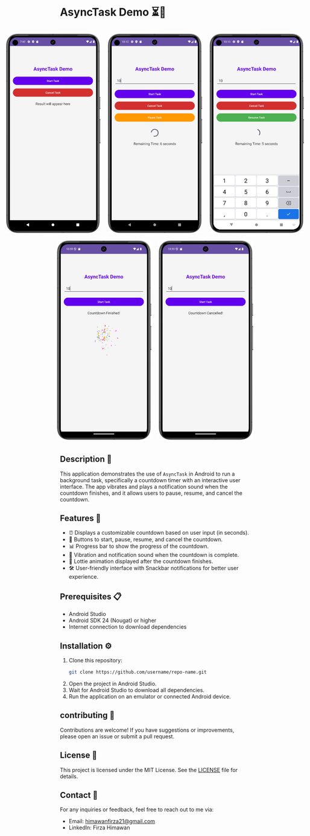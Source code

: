 # AsyncTask Demo ⏳📱

<div style="display: flex; justify-content: center;">
    <img src="./App_Preview1.png" alt="App Preview 1" width="250" style="margin: 10px;"/>
    <img src="./App_Preview2.png" alt="App Preview 2" width="250" style="margin: 10px;"/>
    <img src="./App_Preview3.png" alt="App Preview 3" width="250" style="margin: 10px;"/>
</div>
<div style="display: flex; justify-content: center;">
    <img src="./App_Preview4.png" alt="App Preview 1" width="250" style="margin: 10px;"/>
    <img src="./App_Preview5.png" alt="App Preview 2" width="250" style="margin: 10px;"/>
</div>

## Description 🌟
This application demonstrates the use of `AsyncTask` in Android to run a background task, specifically a countdown timer with an interactive user interface. The app vibrates and plays a notification sound when the countdown finishes, and it allows users to pause, resume, and cancel the countdown.

## Features 🚀
- ⏰ Displays a customizable countdown based on user input (in seconds).
- 🚀 Buttons to start, pause, resume, and cancel the countdown.
- 📊 Progress bar to show the progress of the countdown.
- 🔔 Vibration and notification sound when the countdown is complete.
- 🎉 Lottie animation displayed after the countdown finishes.
- 🛠️ User-friendly interface with Snackbar notifications for better user experience.

## Prerequisites 📋
- Android Studio
- Android SDK 24 (Nougat) or higher
- Internet connection to download dependencies

## Installation ⚙️
1. Clone this repository:
   ```bash
   git clone https://github.com/username/repo-name.git
2. Open the project in Android Studio.
3. Wait for Android Studio to download all dependencies.
4. Run the application on an emulator or connected Android device.

## contributing 🤝
Contributions are welcome! If you have suggestions or improvements, please open an issue or submit a pull request.

## License 📄
This project is licensed under the MIT License. See the [LICENSE](LICENSE) file for details.

## Contact 📧
For any inquiries or feedback, feel free to reach out to me via:
- Email: himawanfirza21@gmail.com
- LinkedIn: Firza Himawan

